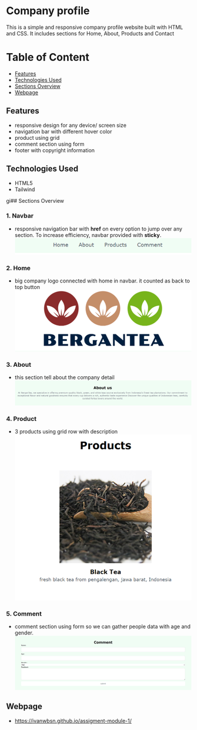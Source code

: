 # Company profile

This is a simple and responsive company profile website built with HTML and CSS. It includes sections for Home, About, Products and Contact

# Table of Content

- [Features](#features)
- [Technologies Used](#technologies-used)
- [Sections Overview](#sections-overview)
- [Webpage](#webpage)

## Features

- responsive design for any device/ screen size
- navigation bar with different hover color
- product using grid
- comment section using form
- footer with copyright information

## Technologies Used

- HTML5
- Tailwind

gi## Sections Overview

### 1. Navbar

- responsive navigation bar with **href** on every option to jump over any section. To increase efficiency, navbar provided with **sticky**.
![navbar](/assets/readme/navbar.png)

### 2. Home
- big company logo connected with home in navbar. it counted as back to top button
![home](/assets/readme/logo.png)

### 3. About
-	this section tell about the company detail
![about](/assets/readme/about.png)

### 4. Product
- 3 products using grid row with description
![product](/assets/readme/product.png)

### 5. Comment
- comment section using form so we can gather people data with age and gender.
![comment](/assets/readme/comment.png)


## Webpage

- https://ivanwbsn.github.io/assigment-module-1/